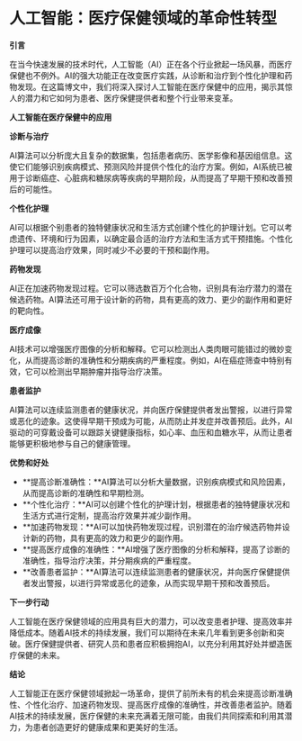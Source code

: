 # 人工智能：医疗保健领域的革命性转型

**引言**

在当今快速发展的技术时代，人工智能（AI）正在各个行业掀起一场风暴，而医疗保健也不例外。AI的强大功能正在改变医疗实践，从诊断和治疗到个性化护理和药物发现。在这篇博文中，我们将深入探讨人工智能在医疗保健中的应用，揭示其惊人的潜力和它如何为患者、医疗保健提供者和整个行业带来变革。

**人工智能在医疗保健中的应用**

**诊断与治疗**

AI算法可以分析庞大且复杂的数据集，包括患者病历、医学影像和基因组信息。这使它们能够识别疾病模式、预测风险并提供个性化的治疗方案。例如，AI系统已被用于诊断癌症、心脏病和糖尿病等疾病的早期阶段，从而提高了早期干预和改善预后的可能性。

**个性化护理**

AI可以根据个别患者的独特健康状况和生活方式创建个性化的护理计划。它可以考虑遗传、环境和行为因素，以确定最合适的治疗方法和生活方式干预措施。个性化护理可以提高治疗效果，同时减少不必要的干预和副作用。

**药物发现**

AI正在加速药物发现过程。它可以筛选数百万个化合物，识别具有治疗潜力的潜在候选药物。AI算法还可用于设计新的药物，具有更高的效力、更少的副作用和更好的靶向性。

**医疗成像**

AI技术可以增强医疗图像的分析和解释。它可以检测出人类肉眼可能错过的微妙变化，从而提高诊断的准确性和分期疾病的严重程度。例如，AI在癌症筛查中特别有效，它可以检测出早期肿瘤并指导治疗决策。

**患者监护**

AI算法可以连续监测患者的健康状况，并向医疗保健提供者发出警报，以进行异常或恶化的迹象。这使得早期干预成为可能，从而防止并发症并改善预后。此外，AI驱动的可穿戴设备可以跟踪关键健康指标，如心率、血压和血糖水平，从而让患者能够更积极地参与自己的健康管理。

**优势和好处**

* **提高诊断准确性：**AI算法可以分析大量数据，识别疾病模式和风险因素，从而提高诊断的准确性和早期检测。
* **个性化治疗：**AI可以创建个性化的护理计划，根据患者的独特健康状况和生活方式进行定制，提高治疗效果并减少副作用。
* **加速药物发现：**AI可以加快药物发现过程，识别潜在的治疗候选药物并设计新的药物，具有更高的效力和更少的副作用。
* **提高医疗成像的准确性：**AI增强了医疗图像的分析和解释，提高了诊断的准确性，指导治疗决策，并分期疾病的严重程度。
* **改善患者监护：**AI算法可以连续监测患者的健康状况，并向医疗保健提供者发出警报，以进行异常或恶化的迹象，从而实现早期干预和改善预后。

**下一步行动**

人工智能在医疗保健领域的应用具有巨大的潜力，可以改变患者护理、提高效率并降低成本。随着AI技术的持续发展，我们可以期待在未来几年看到更多创新和突破。医疗保健提供者、研究人员和患者应积极拥抱AI，以充分利用其好处并塑造医疗保健的未来。

**结论**

人工智能正在医疗保健领域掀起一场革命，提供了前所未有的机会来提高诊断准确性、个性化治疗、加速药物发现、提高医疗成像的准确性，并改善患者监护。随着AI技术的持续发展，医疗保健的未来充满着无限可能，由我们共同探索和利用其潜力，为患者创造更好的健康成果和更美好的生活。
